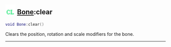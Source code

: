 ## <img src="../../.gitbook/assets/client.png" width="32" height="32" /> [Bone](../bone/README.md):clear

```lua
void Bone:clear()
```

Clears the position, rotation and scale modifiers for the bone.<br>


--------